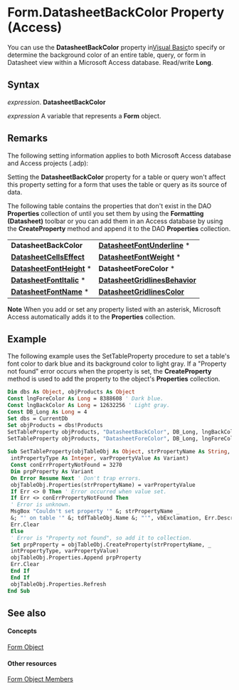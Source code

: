 
# Form.DatasheetBackColor Property (Access)

You can use the  **DatasheetBackColor** property in[Visual Basic](3fa3677b-a779-3bc7-0f0f-827c252b3292.md)to specify or determine the background color of an entire table, query, or form in Datasheet view within a Microsoft Access database. Read/write  **Long**.


## Syntax

 _expression_. **DatasheetBackColor**

 _expression_ A variable that represents a **Form** object.


## Remarks

The following setting information applies to both Microsoft Access database and Access projects (.adp):

Setting the  **DatasheetBackColor** property for a table or query won't affect this property setting for a form that uses the table or query as its source of data.

The following table contains the properties that don't exist in the DAO  **Properties** collection of until you set them by using the **Formatting (Datasheet)** toolbar or you can add them in an Access database by using the **CreateProperty** method and append it to the DAO **Properties** collection.


|||
|:-----|:-----|
|**DatasheetBackColor**|**[DatasheetFontUnderline](a232a1a8-b537-4935-bd64-138548241c7c.md)** *|
|**[DatasheetCellsEffect](3820b218-37b0-d5b5-bae2-8a179cc9b87a.md)**|**[DatasheetFontWeight](6dd2c6d3-1f27-8b86-abf5-f5581fbe7d23.md)** *|
|**[DatasheetFontHeight](5cfcf818-eda0-f7ec-f224-ee52ae7d39c9.md)** *|**DatasheetForeColor** *|
|**[DatasheetFontItalic](32fe51fa-ee36-2fc3-bb72-e61a4b43c19c.md)** *|**[DatasheetGridlinesBehavior](692268ab-69f2-4891-e460-f091b43af962.md)**|
|**[DatasheetFontName](e6b963ca-7162-912e-e63d-1437904ec8f1.md)** *|**[DatasheetGridlinesColor](692268ab-69f2-4891-e460-f091b43af962.md)**|

 **Note**  When you add or set any property listed with an asterisk, Microsoft Access automatically adds it to the  **Properties** collection.


## Example

The following example uses the SetTableProperty procedure to set a table's font color to dark blue and its background color to light gray. If a "Property not found" error occurs when the property is set, the  **CreateProperty** method is used to add the property to the object's **Properties** collection.


```vb
Dim dbs As Object, objProducts As Object 
Const lngForeColor As Long = 8388608 ' Dark blue. 
Const lngBackColor As Long = 12632256 ' Light gray. 
Const DB_Long As Long = 4 
Set dbs = CurrentDb 
Set objProducts = dbs!Products 
SetTableProperty objProducts, "DatasheetBackColor", DB_Long, lngBackColor 
SetTableProperty objProducts, "DatasheetForeColor", DB_Long, lngForeColor 
 
Sub SetTableProperty(objTableObj As Object, strPropertyName As String, _ 
 intPropertyType As Integer, varPropertyValue As Variant) 
 Const conErrPropertyNotFound = 3270 
 Dim prpProperty As Variant 
 On Error Resume Next ' Don't trap errors. 
 objTableObj.Properties(strPropertyName) = varPropertyValue 
 If Err <> 0 Then ' Error occurred when value set. 
 If Err <> conErrPropertyNotFound Then 
 ' Error is unknown. 
 MsgBox "Couldn't set property '" &; strPropertyName _ 
 &; "' on table '" &; tdfTableObj.Name &; "'", vbExclamation, Err.Description 
 Err.Clear 
 Else 
 ' Error is "Property not found", so add it to collection. 
 Set prpProperty = objTableObj.CreateProperty(strPropertyName, _ 
 intPropertyType, varPropertyValue) 
 objTableObj.Properties.Append prpProperty 
 Err.Clear 
 End If 
 End If 
 objTableObj.Properties.Refresh 
End Sub
```


## See also


#### Concepts


[Form Object](72ef9219-142b-b690-b696-3eba9a5d4522.md)
#### Other resources


[Form Object Members](e1976b58-28ca-8f76-cdf3-6732cb06ce6c.md)

